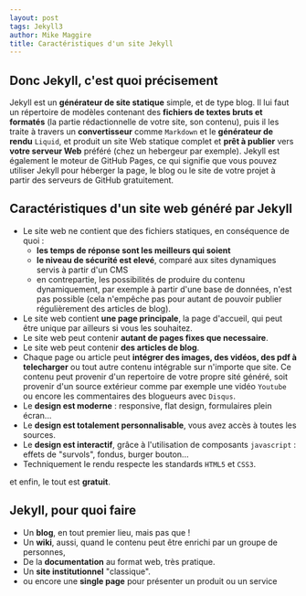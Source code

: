 ```yaml
---
layout: post
tags: Jekyll3
author: Mike Maggire
title: Caractéristiques d'un site Jekyll
---
```

## Donc Jekyll, c'est quoi précisement

Jekyll est un **générateur de site statique** simple, et de type blog. Il lui faut un répertoire de modèles contenant des **fichiers de textes bruts et formatés** (la partie rédactionnelle de votre site, son contenu), puis il les traite à travers un **convertisseur** comme `Markdown` et le **générateur de rendu** `Liquid`, et produit un site Web statique complet et **prêt à publier** vers **votre serveur Web** préféré (chez un hebergeur par exemple). Jekyll est également le moteur de GitHub Pages, ce qui signifie que vous pouvez utiliser Jekyll pour héberger la page, le blog ou le site de votre projet à partir des serveurs de GitHub gratuitement.

## Caractéristiques d'un site web généré par Jekyll

* Le site web ne contient que des fichiers statiques, en conséquence de quoi :
  * **les temps de réponse sont les meilleurs qui soient**
  * **le niveau de sécurité est elevé**, comparé aux sites dynamiques servis à partir d'un CMS
  * en contrepartie, les possibilités de produire du contenu dynamiquement, par exemple à partir d'une base de données, n'est pas possible (cela n'empêche pas pour autant de pouvoir publier régulièrement des articles de blog).
* Le site web contient **une page principale**, la page d'accueil, qui peut être unique par ailleurs si vous les souhaitez.
* Le site web peut contenir **autant de pages fixes que necessaire**.
* Le site web peut contenir **des articles de blog**.
* Chaque page ou article peut **intégrer des images, des vidéos, des pdf à telecharger** ou tout autre contenu intégrable sur n'importe que site. Ce contenu peut provenir d'un repertoire de votre propre sité généré, soit provenir d'un source extérieur comme par exemple une vidéo `Youtube` ou encore les commentaires des blogueurs avec `Disqus`.
* Le **design est moderne** : responsive, flat design, formulaires plein écran...
* Le **design est totalement personnalisable**, vous avez accès à toutes les sources.
* Le **design est interactif**, grâce à l'utilisation de composants `javascript` : effets de "survols", fondus, burger bouton...
* Techniquement le rendu respecte les standards `HTML5` et `CSS3`.

et enfin, le tout est **gratuit**.

## Jekyll, pour quoi faire

* Un **blog**, en tout premier lieu, mais pas que !
* Un **wiki**, aussi, quand le contenu peut être enrichi par un groupe de personnes,
* De la **documentation** au format web, très pratique.
* Un **site institutionnel** "classique".
* ou encore une **single page** pour présenter un produit ou un service
